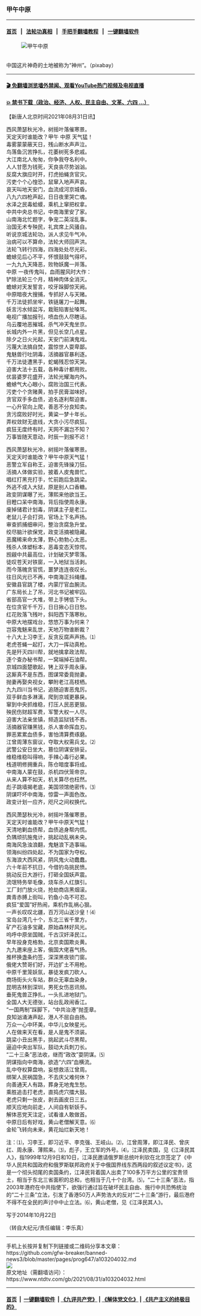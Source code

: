 ### 甲午中原
------------------------

#### [首页](https://github.com/gfw-breaker/banned-news3/blob/master/README.md) &nbsp;&nbsp;|&nbsp;&nbsp; [法轮功真相](https://github.com/begood0513/basic/blob/master/README.md)  &nbsp;&nbsp;|&nbsp;&nbsp; [手把手翻墙教程](https://github.com/gfw-breaker/guides/wiki)  &nbsp;&nbsp;|&nbsp;&nbsp; [一键翻墙软件](https://github.com/gfw-breaker/nogfw/blob/master/README.md)  



<div><div class="featured_image">
 <figure>
  <img alt="甲午中原" src="https://i.ntdtv.com/assets/uploads/2021/08/2021-08-31_190716-800x450.jpg"/>
 </figure><br/>
 <span class="caption">
  中国这片神奇的土地被称为“神州”。（pixabay）
 </span>
</div>
</div><hr/>

#### [ 🎬  免翻墙浏览墙外禁闻、观看YouTube热门视频及电视直播](https://github.com/gfw-breaker/HelloWorld)

#### [ 💥  禁书下载（政治、经济、人权、民主自由、文革、六四 ...）](https://github.com/gfw-breaker/books/blob/master/README.md)

<div><div class="post_content" itemprop="articleBody">
 <p>
  【新唐人北京时间2021年08月31日讯】
 </p>
 <p>
  西风萧瑟秋光冷，树摇叶落催寒景。
  <br/>
  天定天时谁能改？甲午
  <ok href="https://www.ntdtv.com/gb/中原.htm">
   中原
  </ok>
  天气猛！
  <br/>
  毒雾蒙蒙蔽天日，残山断水声声泣。
  <br/>
  鸟落鱼沉苦挣扎，花萎树死多悲戚。
  <br/>
  大江南北人匆匆，你争我夺名利中。
  <br/>
  人人甘愿为钱死，天良丧尽势汹汹。
  <br/>
  反腐大旗应时开，打虎拍蝇贪官灾。
  <br/>
  污吏个个心惶恐，鼠窜入地声声哀。
  <br/>
  哀天叫地天安门，血流成河京城昏。
  <br/>
  八九六四枪声起，日日夜里哭亡魂。
  <br/>
  水泽之民毒蛤蟆，乘机上窜把权拿。
  <br/>
  中共中央总书记，中南海里安了家。
  <br/>
  山南海北忙题字，争宠二英淫乱事。
  <br/>
  治国无术专殃民，礼宾席上风骚自。
  <br/>
  听说京城法轮功，派人求见牛气冲。
  <br/>
  治病可以不算命，法轮大师回声洪。
  <br/>
  法轮飞转行四海，四海处处尽光彩。
  <br/>
  蟾蜍见后心不平，怀恨鼓鼓气得坏。
  <br/>
  一九九九天降恶，败物妖魔一并落。
  <br/>
  <ok href="https://www.ntdtv.com/gb/中原.htm">
   中原
  </ok>
  一夜传鬼叫，血雨腥风时大作：
  <br/>
  铲除法轮三个月，精神肉体全消灭。
  <br/>
  蟾蜍对天发誓言，咬牙跺脚惊天阙。
  <br/>
  中原暗夜大搜捕，专抓好人与天赌。
  <br/>
  千万法徒抓坐牢，铁链屠刀一起舞。
  <br/>
  妖言污水倾盆泻，栽赃陷害扯嗓骂。
  <br/>
  电视广播加报刊，喷血伤人尽瞎话。
  <br/>
  乌云覆地恶摧城，杀气冲天鬼坐京。
  <br/>
  长城内外一片黑，但见长空几点星。
  <br/>
  除夕之日火光起，天安门前演鬼戏。
  <br/>
  污蔑大法搞自焚，震惊世人耍卑鄙。
  <br/>
  鬼魅兽行吐阴毒，活摘器官暴利逐。
  <br/>
  千万法徒遭黑手，蛇蝎残忍惊天哭。
  <br/>
  迫害大法十五载，各种毒计都用败。
  <br/>
  优昙婆罗花盛开，法轮光耀海内外。
  <br/>
  蟾蜍气大心眼小，腐败治国三代表。
  <br/>
  污吏个个贪赌黄，拍手民膏滋味好。
  <br/>
  贪官双手多血债，追名逐利帮迫害。
  <br/>
  一心升官向上爬，善恶不分良知卖。
  <br/>
  贪污腐败好时光，黄粱一梦十年长。
  <br/>
  弄权敛财无底线，大贪小污尽疯狂。
  <br/>
  疯狂无度终有时，天网不漏岂不知？
  <br/>
  万事皆随天意动，时辰一到报不迟！
 </p>
 <p>
  西风萧瑟秋光冷，树摇叶落催寒景。
  <br/>
  天定天时谁能改？甲午中原天气猛！
  <br/>
  恶警立军自称王，迫害先锋操刀狂。
  <br/>
  活摘人体做实验，披着人皮鬼兽忙。
  <br/>
  唱红打黑充打手，忙前跑后急跳梁。
  <br/>
  外逃不成入大狱，原是别人口香糖。
  <br/>
  政变阴谋曝了光，薄熙来他欲当王。
  <br/>
  目瞪口呆中南海，背后指使周永康。
  <br/>
  废掉储君计划毒，阴谋主子是老江。
  <br/>
  老鼠儿子会打洞，官场上下名声扬。
  <br/>
  审查抓捕细审问，整治贪腐急升堂。
  <br/>
  绞尽脑汁欲保党，政变活摘被隐藏。
  <br/>
  恶魔稀来命太薄，野心勃勃心太恶。
  <br/>
  残杀人体塑标本，恶毒变态天惊愕。
  <br/>
  觊觎中共最高位，计划破灭梦零落。
  <br/>
  徒叹苍天对铁窗，一入地狱当活剥。
  <br/>
  而今落魄贪官慌，噩梦连连夜叹长。
  <br/>
  往日风光已不再，中南海正抖绳缰。
  <br/>
  安徽县官跳了楼，内蒙厅官血腕流。
  <br/>
  广东局长上了吊，河北书记被牢囚。
  <br/>
  省部高官一大堆，带上手铐低下头。
  <br/>
  在位贪官千千万，日日揪心日日愁。
  <br/>
  红花败落飞残叶，斜阳西下落寒秋。
  <br/>
  中原大地摆戏台，悠悠万事为何来？
  <br/>
  岂容鬼魅来乱世，天地万物谁断裁？
  <br/>
  十八大上习李王，反贪反腐声声扬。⑴
  <br/>
  老虎苍蝇一起打，大刀一挥动真枪。
  <br/>
  先是歼灭四川帮，就地擒拿政法帮。
  <br/>
  逐个查办秘书帮，一窝端掉石油帮。
  <br/>
  京城四面楚歌起，铐上双手周永康。
  <br/>
  这厮真不是东西，图谋常委竟抛妻。
  <br/>
  抛妻再娶央视女，攀附老江高枝栖。
  <br/>
  九九四川当书记，追随迫害恶鬼厉。
  <br/>
  双手鲜血多淋漓，爬到京城更暴戾。
  <br/>
  窜到中央抓维稳，打压人民恶更狠。
  <br/>
  殃民伤财超军费，军警大权一人尽。
  <br/>
  迫害大法亲坐镇，频造监狱钱不吝。
  <br/>
  活摘器官赚黑钱，杀人害命挥血刃。
  <br/>
  罪恶累累血债多，害怕清算费琢磨。
  <br/>
  江曾周薄东窗议，夺取大权需兵戈。⑵
  <br/>
  武警公安日坐大，篡位阴谋安排妥。
  <br/>
  维稳维稳叫得响，手辣心毒行必果。
  <br/>
  栈道明修拥重兵，陈仓暗度事将成。
  <br/>
  中南海人蒙在鼓，杀机四伏笼帝京。
  <br/>
  从来人算不如天，机关算尽也枉然。
  <br/>
  彪子跳墙揭老底，美国领馆绝密传。⑶
  <br/>
  阴谋吓坏中南海，惊雷一声面色改。
  <br/>
  政变计划一应齐，咫尺之间权换代。
 </p>
 <p>
  西风萧瑟秋光冷，树摇叶落催寒景。
  <br/>
  天定天时谁能改？甲午中原天气猛！
  <br/>
  天清地剿血债帮，血债追身帮内慌。
  <br/>
  负隅顽抗施鬼计，挑起动乱祸未央。
  <br/>
  南海风急浊浪翻，鬼魅浪下造事端。
  <br/>
  领海纠纷四处起，不为国家为夺权。
  <br/>
  东海浪大西风紧，阴风鬼火动蠢蠢。
  <br/>
  六十年前不抗日，今借钓岛挑民愤。
  <br/>
  挑动反日大游行，打砸全国妖声震。
  <br/>
  流氓特务举毛像，烧车杀人红旗引。
  <br/>
  工厂封门放火烧，抢劫商店黑烟滚。
  <br/>
  粪青赤膊上街叫，钓鱼小岛不可忍。
  <br/>
  疯狂“爱国”好热闹，乘机作乱祸心狠。
  <br/>
  一声长叹叹北疆，百万河山送沙皇！⑷
  <br/>
  宝岛台湾几十个，东北三省千里方。
  <br/>
  矿产石油多宝藏，原始森林好风光。
  <br/>
  呜呼中原坐国贼，千古汉奸泽民江。
  <br/>
  早年投身克格勃，北京卖国欺炎黄。
  <br/>
  九九邀来座上客，俄国大佬喜气扬。
  <br/>
  推杯换盏条约签，深深黑夜锁门窗。
  <br/>
  俄佬大赞哥们好，开边扩土不用枪。
  <br/>
  中原千里笼妖氛，暴徒发疯刀砍人。
  <br/>
  商场街头火车站，群众无辜血染身。
  <br/>
  昆明吉林到深圳，男死女伤恶讯频。
  <br/>
  垂死鬼兽正挣扎，一头扎进地狱门。
  <br/>
  全国人大无德张，站台乱政闹香江。
  <br/>
  “一国两制”踩脚下，“中共治港”抛歪章。
  <br/>
  良知汹涌涛声起，港人不屈自由扬。
  <br/>
  万众一心中环美，中华儿女映星光。
  <br/>
  人在做来天在看，是人是鬼不须装。
  <br/>
  跳梁小丑出黑手，挑起武斗尽黑帮。
  <br/>
  逼迫中央出军队，鼓动大兵刺刀长。
  <br/>
  “二十三条”恶法收，继而“政改”耍阴谋。⑸
  <br/>
  阴谋指向中南海，欲造“六四”血横流。
  <br/>
  乱中夺权算盘响，妄想救活江曾周。
  <br/>
  绑架人民祸国急，不去庆父难何休？
  <br/>
  向善通天人有路，葬身无地鬼生愁。
  <br/>
  乘胜追击打老虎，直捣虎穴擂大鼓。
  <br/>
  老虎只剩一张皮，剥去画皮日三五。
  <br/>
  顺天应地向前走，人间自有斩妖手。
  <br/>
  解体恶党天注定，试看谁人敢做首。
  <br/>
  中原日后有好戏，黄山老僧解天意。⑹
  <br/>
  金轮飞转向未来，黄花灿烂新天地！
 </p>
 <p>
  注：⑴，习李王，即习近平、李克强、王岐山。⑵，江曾周薄，即江泽民、曾庆红、周永康、薄熙来。⑶，彪子，王立军的外号。⑷，江泽民卖国，见《江泽民其人》，指1999年12月9日和10日，江泽民邀请俄罗斯总统叶利钦在北京签定了《中华人民共和国政府和俄罗斯联邦政府关于中俄国界线东西两段的叙述议定书》，这是一个彻头彻尾的卖国条约，江泽民背着国人出卖了100多万平方公里的宝贵领土，相当于东北三省面积的总和，也相当于几十个台湾。⑸，“二十三条”恶法，指2003年港府在中共指使下，欲强行通过旨在破坏民主自由、施行中共恐怖统治的“二十三条”立法，引发了香港50万人声势浩大的反对“二十三条”游行，最后港府不得不在全民的声讨中中止立法。⑹，黄山老僧，见《江泽民其人》。
 </p>
 <p>
  写于2014年10月22日
 </p>
 <p>
  （转自大纪元/责任编辑：李乐真）
 </p>
 <div class="single_ad">
 </div>
</div>
</div>
<hr/>
手机上长按并复制下列链接或二维码分享本文章：<br/>
https://github.com/gfw-breaker/banned-news3/blob/master/pages/prog647/a103204032.md <br/>
<a href='https://github.com/gfw-breaker/banned-news3/blob/master/pages/prog647/a103204032.md'><img src='https://github.com/gfw-breaker/banned-news3/blob/master/pages/prog647/a103204032.md.png'/></a> <br/>
原文地址（需翻墙访问）：https://www.ntdtv.com/gb/2021/08/31/a103204032.html


------------------------
#### [首页](https://github.com/gfw-breaker/banned-news3/blob/master/README.md) &nbsp;|&nbsp; [一键翻墙软件](https://github.com/gfw-breaker/nogfw/blob/master/README.md) &nbsp;| [《九评共产党》](https://github.com/gfw-breaker/9ping.md/blob/master/README.md#九评之一评共产党是什么) | [《解体党文化》](https://github.com/gfw-breaker/jtdwh.md/blob/master/README.md) | [《共产主义的终极目的》](https://github.com/gfw-breaker/gczydzjmd.md/blob/master/README.md)


<img src='http://gfw-breaker.win/banned-news3/pages/prog647/a103204032.md' width='0px' height='0px'/>